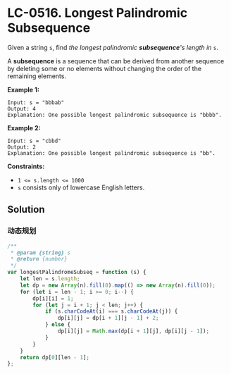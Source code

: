 # LC-0516. Longest Palindromic Subsequence

Given a string `s`, find _the longest palindromic **subsequence**'s length in_ `s`.

A **subsequence** is a sequence that can be derived from another sequence by deleting some or no elements without changing the order of the remaining elements.

**Example 1:**

```
Input: s = "bbbab"
Output: 4
Explanation: One possible longest palindromic subsequence is "bbbb".
```

**Example 2:**

```
Input: s = "cbbd"
Output: 2
Explanation: One possible longest palindromic subsequence is "bb".
```

**Constraints:**

-   `1 <= s.length <= 1000`
-   `s` consists only of lowercase English letters.

## Solution

### 动态规划

```javascript
/**
 * @param {string} s
 * @return {number}
 */
var longestPalindromeSubseq = function (s) {
    let len = s.length;
    let dp = new Array(n).fill(0).map(() => new Array(n).fill(0));
    for (let i = len - 1; i >= 0; i--) {
        dp[i][i] = 1;
        for (let j = i + 1; j < len; j++) {
            if (s.charCodeAt(i) === s.charCodeAt(j)) {
                dp[i][j] = dp[i + 1][j - 1] + 2;
            } else {
                dp[i][j] = Math.max(dp[i + 1][j], dp[i][j - 1]);
            }
        }
    }
    return dp[0][len - 1];
};
```
